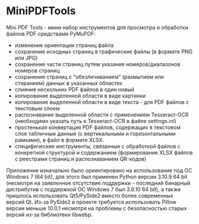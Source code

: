 # MiniPDFTools
Mini PDF Tools - мини набор инструментов для просмотра и обработки файлов PDF средствами PyMuPDF:
- изменение ориентации страниц файла
- сохранение исходных страниц в графические файлы (в формате PNG или JPG)
- сохранение части страниц путем указания номеров/диапазонов номеров страниц
- сохранение страниц с "обезличиванием" (размытием или стиранием) данных в указанных областях
- слияние нескольких PDF файлов в один новый
- копирование выделенной области в виде картинки
- копирование выделенной области в виде текста - для PDF файлов с текстовым слоем
- распознавание выделенной области с применением Tesseract-OCR (необходимо указать путь к Tesseract-OCR в файле settings.ini)
- простенькая конвертация PDF файлов, содержащих в текстовом слое табличные данные (с вертикальными и горизонтальными рамками), в файл в формате XLSX.
- специфические инструменты, связанные с обработкой файлов с конкретной структурой и содержанием (формирование XLSX файлов с реестрами страниц и распознаванием QR-кодов)

Приложение изначально было ориентировано на использование под ОС Windows 7 (64 bit), для этого был применен Python версии 3.10.9 64 bit (несмотря на заявленное отсутствие поддержки - последний бинарный дистрибутив с поддержкой ОС Windows 7 был 3.8.10 64 bit), а также пришлось использовать Qt5/PySide2 вместо более современных версий Qt. Из-за PySide2 в проекте требуется использовать Pillow версии меньше 10.0.1 несмотря на проблемы с безопасностью старых версий из-за библиотеки libwebp.
